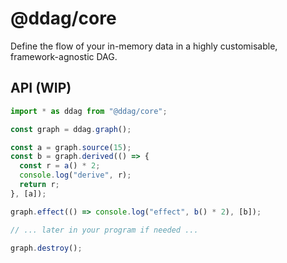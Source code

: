 # @ddag/core

Define the flow of your in-memory data in a highly customisable, framework-agnostic DAG.

## API (WIP)

```ts
import * as ddag from "@ddag/core";

const graph = ddag.graph();

const a = graph.source(15);
const b = graph.derived(() => {
  const r = a() * 2;
  console.log("derive", r);
  return r;
}, [a]);

graph.effect(() => console.log("effect", b() * 2), [b]);

// ... later in your program if needed ...

graph.destroy();
```
